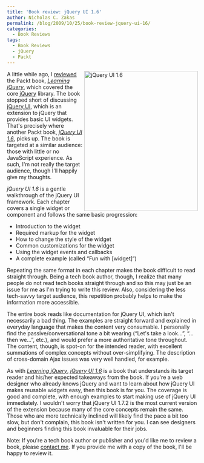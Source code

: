 ```yaml
---
title: 'Book review: jQuery UI 1.6'
author: Nicholas C. Zakas
permalink: /blog/2009/10/25/book-review-jquery-ui-16/
categories:
  - Book Reviews
tags:
  - Book Reviews
  - jQuery
  - Packt
---
```

[<img src="http://i764.photobucket.com/albums/xx289/nzakas/bookreviews/jqueryui.jpg" alt="jQuery UI 1.6" width="300" height="370" align="right" />][1]A little while ago, I [reviewed][2] the Packt book, [<cite>Learning jQuery</cite>][3], which covered the core [jQuery][4] library. The book stopped short of discussing [jQuery UI][5], which is an extension to jQuery that provides basic UI widgets. That's precisely where another Packt book, [<cite>jQuery UI 1.6</cite>][1], picks up. The book is targeted at a similar audience: those with little or no JavaScript experience. As such, I'm not really the target audience, though I'll happily give my thoughts.

<cite>jQuery UI 1.6</cite> is a gentle walkthrough of the jQuery UI framework. Each chapter covers a single widget or component and follows the same basic progression:

  * Introduction to the widget
  * Required markup for the widget
  * How to change the style of the widget
  * Common customizations for the widget
  * Using the widget events and callbacks
  * A complete example (called &#8220;Fun with [widget]&#8220;)

Repeating the same format in each chapter makes the book difficult to read straight through. Being a tech book author, though, I realize that many people do not read tech books straight through and so this may just be an issue for me as I'm trying to write this review. Also, considering the less tech-savvy target audience, this repetition probably helps to make the information more accessible.

The entire book reads like documentation for jQuery UI, which isn't necessarily a bad thing. The examples are straight forward and explained in everyday language that makes the content very consumable. I personally find the passive/conversational tone a bit wearing (&#8220;Let's take a look&#8230;&#8221;, &#8220;&#8230;then we&#8230;&#8221;, etc.), and would prefer a more authoritative tone throughout. The content, though, is spot-on for the intended reader, with excellent summations of complex concepts without over-simplifying. The description of cross-domain Ajax issues was very well handled, for example.

As with [<cite>Learning jQuery</cite>][3], [<cite>jQuery UI 1.6</cite>][1] is a book that understands its target reader and his/her expected takeaways from the book. If you're a web designer who already knows jQuery and want to learn about how jQuery UI makes reusable widgets easy, then this book is for you. The coverage is good and complete, with enough examples to start making use of jQuery UI immediately. I wouldn't worry that jQuery UI 1.7.2 is the most current version of the extension because many of the core concepts remain the same. Those who are more technically inclined will likely find the pace a bit too slow, but don't complain, this book isn't written for you. I can see designers and beginners finding this book invaluable for their jobs.

Note: If you're a tech book author or publisher and you'd like me to review a book, please [contact me][6]. If you provide me with a copy of the book, I'll be happy to review it.

 [1]: http://www.amazon.com/gp/product/1847195121?ie=UTF8&tag=nczonline-20&linkCode=as2&camp=1789&creative=390957&creativeASIN=1847195121
 [2]: {{site.url}}/blog/2009/05/31/book-review-learning-jquery-13/
 [3]: http://www.amazon.com/gp/product/1847196705?ie=UTF8&tag=nczonline-20&linkCode=as2&camp=1789&creative=390957&creativeASIN=1847196705
 [4]: http://www.jquery.com
 [5]: http://jqueryui.com/
 [6]: {{site.url}}/contact/
